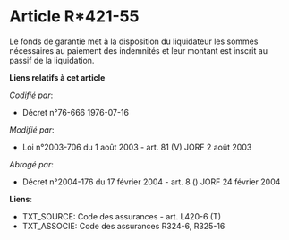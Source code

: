 # Article R*421-55

Le fonds de garantie met à la disposition du liquidateur les sommes nécessaires au paiement des indemnités et leur montant
est inscrit au passif de la liquidation.

**Liens relatifs à cet article**

_Codifié par_:

  - Décret n°76-666 1976-07-16

_Modifié par_:

  - Loi n°2003-706 du 1 août 2003 - art. 81 (V) JORF 2 août 2003

_Abrogé par_:

  - Décret n°2004-176 du 17 février 2004 - art. 8 () JORF 24 février 2004

**Liens**:

  - TXT_SOURCE: Code des assurances - art. L420-6 (T)
  - TXT_ASSOCIE: Code des assurances R324-6, R325-16
